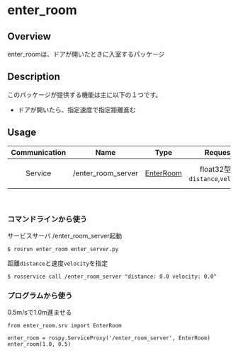 # enter_room
## Overview
enter_roomは、ドアが開いたときに入室するパッケージ

## Description
このパッケージが提供する機能は主に以下の１つです。
- ドアが開いたら、指定速度で指定距離進む

## Usage
|Communication|Name|Type|Request|Result|
| :---: | :---: | :---: | :---: | :---: |
| Service | /enter_room_server | [EnterRoom](https://github.com/KIT-Happy-Robot/happymimi_apps/blob/develop/enter_room/srv/EnterRoom.srv) | float32型： `distance`,`velocity` | bool型： `result` |
</br>

### コマンドラインから使う
サービスサーバ /enter_room_server起動
```
$ rosrun enter_room enter_server.py
```
距離`distance`と速度`velocity`を指定
```
$ rosservice call /enter_room_server "distance: 0.0 velocity: 0.0"
```

### プログラムから使う
0.5m/sで1.0m進ませる
```
from enter_room.srv import EnterRoom

enter_room = rospy.ServiceProxy('/enter_room_server', EnterRoom)
enter_room(1.0, 0.5)
```
